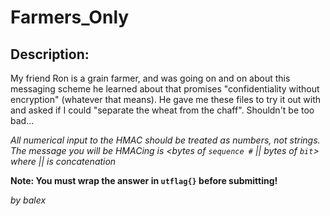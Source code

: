 
# Farmers_Only
## Description:
My friend Ron is a grain farmer, and was going on and on about this messaging scheme he learned about that promises "confidentiality without encryption" (whatever that means). He gave me these files to try it out with and asked if I could "separate the wheat from the chaff". Shouldn't be too bad...

*All numerical input to the HMAC should be treated as numbers, not strings. The message you will be HMACing is <bytes of `sequence #` || bytes of `bit`> where || is concatenation*

**Note: You must wrap the answer in `utflag{}` before submitting!**

_by balex_

